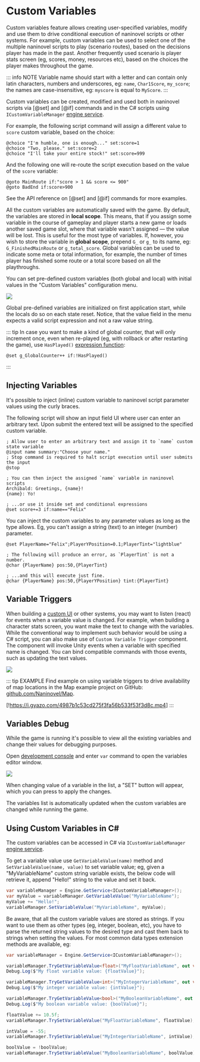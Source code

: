 # Custom Variables

Custom variables feature allows creating user-specified variables, modify and use them to drive conditional execution of naninovel scripts or other systems. For example, custom variables can be used to select one of the multiple naninovel scripts to play (scenario routes), based on the decisions player has made in the past. Another frequently used scenario is player stats screen (eg, scores, money, resources etc), based on the choices the player makes throughout the game.

::: info NOTE
Variable name should start with a letter and can contain only latin characters, numbers and underscores, eg: `name`, `Char1Score`, `my_score`; the names are case-insensitive, eg: `myscore` is equal to `MyScore`.
:::

Custom variables can be created, modified and used both in naninovel scripts via [@set] and [@if] commands and in the C# scripts using `ICustomVariableManager` [engine service](/guide/engine-services).

For example, the following script command will assign a different value to `score` custom variable, based on the choice:

```nani
@choice "I'm humble, one is enough..." set:score=1
@choice "Two, please." set:score=2
@choice "I'll take your entire stock!" set:score=999
```

And the following one will re-route the script execution based on the value of the `score` variable:

```nani
@goto MainRoute if:"score > 1 && score <= 900"
@goto BadEnd if:score>900
```

See the API reference on [@set] and [@if] commands for more examples.

All the custom variables are automatically saved with the game. By default, the variables are stored in **local scope**. This means, that if you assign some variable in the course of gameplay and player starts a new game or loads another saved game slot, where that variable wasn't assigned — the value will be lost. This is useful for the most type of variables. If, however, you wish to store the variable in **global scope**, prepend `G_` or `g_` to its name, eg: `G_FinishedMainRoute` or `g_total_score`. Global variables can be used to indicate some meta or total information, for example, the number of times player has finished some route or a total score based on all the playthroughs.

You can set pre-defined custom variables (both global and local) with initial values in the "Custom Variables" configuration menu.

![](https://i.gyazo.com/21701f17403921e34ba4da33b0261ad0.png)

Global pre-defined variables are initialized on first application start, while the locals do so on each state reset. Notice, that the value field in the menu expects a valid script expression and not a raw value string.

::: tip
In case you want to make a kind of global counter, that will only increment once, even when re-played (eg, with rollback or after restarting the game), use `HasPlayed()` [expression function](/guide/script-expressions#expression-functions):
```nani
@set g_GlobalCounter++ if:!HasPlayed()
```
:::

## Injecting Variables

It's possible to inject (inline) custom variable to naninovel script parameter values using the curly braces.

The following script will show an input field UI where user can enter an arbitrary text. Upon submit the entered text will be assigned to the specified custom variable.

```nani
; Allow user to enter an arbitrary text and assign it to `name` custom state variable
@input name summary:"Choose your name."
; Stop command is required to halt script execution until user submits the input
@stop

; You can then inject the assigned `name` variable in naninovel scripts
Archibald: Greetings, {name}!
{name}: Yo!

; ...or use it inside set and conditional expressions
@set score+=3 if:name=="Felix"
```

You can inject the custom variables to any parameter values as long as the type allows. Eg, you can't assign a string (text) to an integer (number) parameter.

```nani
@set PlayerName="Felix";PlayerYPosition=0.1;PlayerTint="lightblue"

; The following will produce an error, as `PlayerTint` is not a number.
@char {PlayerName} pos:50,{PlayerTint}

; ...and this will execute just fine.
@char {PlayerName} pos:50,{PlayerYPosition} tint:{PlayerTint}
```

## Variable Triggers

When building a [custom UI](/guide/user-interface#ui-customization) or other systems, you may want to listen (react) for events when a variable value is changed. For example, when building a character stats screen, you want make the text to change with the variables. While the conventional way to implement such behavior would be using a C# script, you can also make use of `Custom Variable Trigger` component. The component will invoke Unity events when a variable with specified name is changed. You can bind compatible commands with those events, such as updating the text values.

![](https://i.gyazo.com/22eddd109e76d4e63c461e9d75b20ceb.png)

::: tip EXAMPLE
Find example on using variable triggers to drive availability of map locations in the Map example project on GitHub: [github.com/Naninovel/Map](https://github.com/Naninovel/Map).

[!https://i.gyazo.com/4987b1c53cd275f3fa56b533f53f3d8c.mp4]
:::

## Variables Debug

While the game is running it's possible to view all the existing variables and change their values for debugging purposes.

Open [development console](/guide/development-console) and enter `var` command to open the variables editor window.

![](https://i.gyazo.com/d1812668c0776b01f3a82c5ddcba0145.png)

When changing value of a variable in the list, a "SET" button will appear, which you can press to apply the changes.

The variables list is automatically updated when the custom variables are changed while running the game.

## Using Custom Variables in C#

The custom variables can be accessed in C# via `ICustomVariableManager` [engine service](/guide/engine-services).

To get a variable value use `GetVariableValue(name)` method and `SetVariableValue(name, value)` to set variable value; eg, given a "MyVariableName" custom string variable exists, the below code will retrieve it, append "Hello!" string to the value and set it back.

```csharp
var variableManager = Engine.GetService<ICustomVariableManager>();
var myValue = variableManager.GetVariableValue("MyVariableName");
myValue += "Hello!";
variableManager.SetVariableValue("MyVariableName", myValue);
```

Be aware, that all the custom variable values are stored as strings. If you want to use them as other types (eg, integer, boolean, etc), you have to parse the returned string values to the desired type and cast them back to strings when setting the values. For most common data types extension methods are available, eg:

```csharp
var variableManager = Engine.GetService<ICustomVariableManager>();

variableManager.TryGetVariableValue<float>("MyFloatVariableName", out var floatValue);
Debug.Log($"My float variable value: {floatValue}");

variableManager.TryGetVariableValue<int>("MyIntegerVariableName", out var intValue);
Debug.Log($"My integer variable value: {intValue}");

variableManager.TryGetVariableValue<bool>("MyBooleanVariableName", out var boolValue);
Debug.Log($"My boolean variable value: {boolValue}");

floatValue += 10.5f;
variableManager.TrySetVariableValue("MyFloatVariableName", floatValue);

intValue = -55;
variableManager.TrySetVariableValue("MyIntegerVariableName", intValue);

boolValue = !boolValue;
variableManager.TrySetVariableValue("MyBooleanVariableName", boolValue);
```
